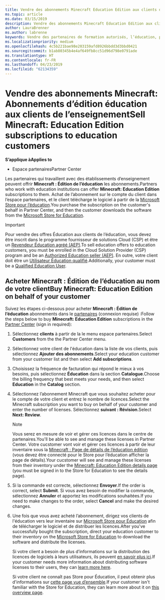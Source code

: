 ```yaml
---
title: Vendre des abonnements Minecraft Education Edition aux clients de l’éducation
ms.topic: article
ms.date: 03/15/2019
description: Vendre des abonnements Minecraft Education Edition aux clients qualifiés dans le domaine de l’éducation.
author: LauraBrenner
ms.author: labrenne
keywords: Vendre des partenaires de formation autorisés, l’éducation, pour l’éducation, les établissements scolaires
ms.localizationpriority: medium
ms.openlocfilehash: 4c5b221bae98e203159afd8926bbdd3d3bbd0421
ms.sourcegitcommit: b1ab80345b4e4af649fb8cc51d96d798e0791ade
ms.translationtype: HT
ms.contentlocale: fr-FR
ms.lasthandoff: 04/23/2019
ms.locfileid: "62134359"
---
```

# <a name="sell-minecraft-education-edition-subscriptions-to-education-customers"></a><span data-ttu-id="48da6-104">Vendre des abonnements Minecraft: Abonnements d’édition éducation aux clients de l’enseignement</span><span class="sxs-lookup"><span data-stu-id="48da6-104">Sell Minecraft: Education Edition subscriptions to education customers</span></span>

<span data-ttu-id="48da6-105">**S’applique à**</span><span class="sxs-lookup"><span data-stu-id="48da6-105">**Applies to**</span></span>

-  <span data-ttu-id="48da6-106">Espace partenaires</span><span class="sxs-lookup"><span data-stu-id="48da6-106">Partner Center</span></span>

<span data-ttu-id="48da6-107">Les partenaires qui travaillent avec des établissements d’enseignement peuvent offrir **Minecraft : Édition de l’éducation** les abonnements.</span><span class="sxs-lookup"><span data-stu-id="48da6-107">Partners who work with education institutions can offer **Minecraft: Education Edition** subscriptions to them.</span></span> <span data-ttu-id="48da6-108">Achat de l’abonnement sur le compte du client dans l’espace partenaires, et le client télécharge le logiciel à partir de la [Microsoft Store pour l’éducation](https://educationstore.microsoft.com).</span><span class="sxs-lookup"><span data-stu-id="48da6-108">You purchase the subscription on the customer's behalf in Partner Center, and then the customer downloads the software from the [Microsoft Store for Education](https://educationstore.microsoft.com).</span></span> 

>[!IMPORTANT]
><span data-ttu-id="48da6-109">Pour vendre des offres Éducation aux clients de l’éducation, vous devez être inscrit dans le programme fournisseur de solutions Cloud (CSP) et être un [Revendeur Éducation agréé (AEP)](https://www.mepn.com).</span><span class="sxs-lookup"><span data-stu-id="48da6-109">To sell education offers to education customers, you must be enrolled in the Cloud Solution Provider (CSP) program and be an [Authorized Education seller (AEP)](https://www.mepn.com).</span></span> <span data-ttu-id="48da6-110">En outre, votre client doit être un [Utilisateur Éducation qualifié](https://www.microsoftvolumelicensing.com/DocumentSearch.aspx?Mode=3&DocumentTypeId=7).</span><span class="sxs-lookup"><span data-stu-id="48da6-110">Additionally, your customer must be a [Qualified Education User](https://www.microsoftvolumelicensing.com/DocumentSearch.aspx?Mode=3&DocumentTypeId=7).</span></span>  

 
## <a name="buy-minecraft-education-edition-on-behalf-of-your-customer"></a><span data-ttu-id="48da6-111">Acheter **Minecraft : Édition de l’éducation** au nom de votre client</span><span class="sxs-lookup"><span data-stu-id="48da6-111">Buy **Minecraft: Education Edition** on behalf of your customer</span></span>

<span data-ttu-id="48da6-112">Suivez les étapes ci-dessous pour acheter **Minecraft : Édition de l’éducation** abonnements dans le [partenaires](https://partnercenter.microsoft.com/pcv/dashboard/overview
) (connexion requise) :</span><span class="sxs-lookup"><span data-stu-id="48da6-112">Follow the steps below to buy **Minecraft: Education Edition** subscriptions in the [Partner Center](https://partnercenter.microsoft.com/pcv/dashboard/overview
) (sign in required):</span></span>

  1.  <span data-ttu-id="48da6-113">Sélectionnez **clients** à partir de la le menu espace partenaires.</span><span class="sxs-lookup"><span data-stu-id="48da6-113">Select **Customers** from the the Partner Center menu.</span></span>
  
  2.  <span data-ttu-id="48da6-114">Sélectionnez votre client de l'éducation dans la liste de vos clients, puis sélectionnez **Ajouter des abonnements**.</span><span class="sxs-lookup"><span data-stu-id="48da6-114">Select your education customer from your customer list and then select **Add subscriptions**.</span></span>
  
  3.  <span data-ttu-id="48da6-115">Choisissez la fréquence de facturation qui répond le mieux à vos besoins, puis sélectionnez **Éducation** dans la section **Catalogue**.</span><span class="sxs-lookup"><span data-stu-id="48da6-115">Choose the billing frequency that best meets your needs, and then select **Education** in the **Catalog** section.</span></span>

  4.  <span data-ttu-id="48da6-116">Sélectionnez l’abonnement Minecraft que vous souhaitez acheter pour le compte de votre client et entrez le nombre de licences.</span><span class="sxs-lookup"><span data-stu-id="48da6-116">Select the Minecraft subscription you want to buy on behalf of your customer and enter the number of licenses.</span></span> <span data-ttu-id="48da6-117">Sélectionnez **suivant : Révision**.</span><span class="sxs-lookup"><span data-stu-id="48da6-117">Select **Next: Review**.</span></span>

      >[!NOTE]
      ><span data-ttu-id="48da6-118">Vous serez en mesure de voir et gérer ces licences dans le centre de partenaires.</span><span class="sxs-lookup"><span data-stu-id="48da6-118">You'll be able to see and manage these licenses in Partner Center.</span></span> <span data-ttu-id="48da6-119">Votre cucstomer vont voir et gérer ces licences à partir de leur inventaire sous la [Minecraft : Page de détails de l’éducation édition](https://educationstore.microsoft.com/en-us/store/details/minecraft-education-edition/9nblggh4r2r6) (vous devez être connecté pour le Store pour l’éducation afficher la page de détails).</span><span class="sxs-lookup"><span data-stu-id="48da6-119">Your cucstomer will see and manage these licenses from their inventory under the [Minecraft: Education Edition details page](https://educationstore.microsoft.com/en-us/store/details/minecraft-education-edition/9nblggh4r2r6) (you must be signed in to the Store for Education to see the details page).</span></span> 

  5.  <span data-ttu-id="48da6-120">Si la commande est correcte, sélectionnez **Envoyer**.</span><span class="sxs-lookup"><span data-stu-id="48da6-120">If the order is correct, select **Submit**.</span></span> <span data-ttu-id="48da6-121">Si vous avez besoin de modifier la commande, sélectionnez **Annuler** et apportez les modifications souhaitées.</span><span class="sxs-lookup"><span data-stu-id="48da6-121">If you need to make changes to the order, select **Cancel** and make the desired changes.</span></span>   

  6.  <span data-ttu-id="48da6-122">Une fois que vous avez acheté l’abonnement, dirigez vos clients de l'éducation vers leur inventaire sur [Microsoft Store pour Éducation](https://educationstore.microsoft.com) afin de télécharger le logiciel et de distribuer les licences.</span><span class="sxs-lookup"><span data-stu-id="48da6-122">After you've successfully bought the subscription, direct your education customer to their inventory on the [Microsoft Store for Education](https://educationstore.microsoft.com) to download the software and distribute the licenses.</span></span>

      <span data-ttu-id="48da6-123">Si votre client a besoin de plus d’informations sur la distribution des licences de logiciels à leurs utilisateurs, ils peuvent [en savoir plus ici](https://docs.microsoft.com/education/windows/school-get-minecraft#distribute-minecraft).</span><span class="sxs-lookup"><span data-stu-id="48da6-123">If your customer needs more information about distributing software licenses to their users, they can [learn more here](https://docs.microsoft.com/education/windows/school-get-minecraft#distribute-minecraft).</span></span>  
  
      <span data-ttu-id="48da6-124">Si votre client ne connaît pas Store pour Éducation, il peut obtenir plus d'informations sur [cette page vue d’ensemble](https://docs.microsoft.com/microsoft-store/windows-store-for-business-overview).</span><span class="sxs-lookup"><span data-stu-id="48da6-124">If your customer isn't familiar with the Store for Education, they can learn more about it on [this overview page](https://docs.microsoft.com/microsoft-store/windows-store-for-business-overview).</span></span>  

      

